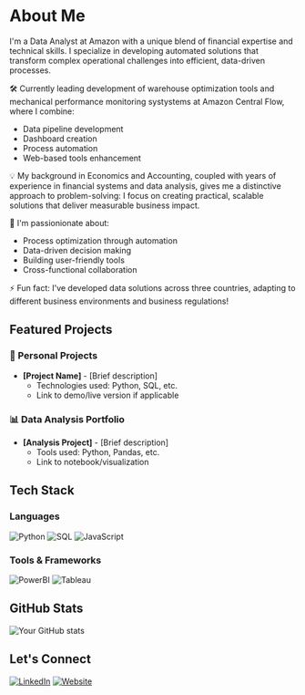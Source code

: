 # About Me

I'm a Data Analyst at Amazon with a unique blend of financial expertise and technical skills. I specialize in developing automated solutions that transform complex operational challenges into efficient, data-driven processes.

🛠️ Currently leading development of warehouse optimization tools and mechanical performance monitoring systystems at Amazon Central Flow, where I combine:
- Data pipeline development
- Dashboard creation
- Process automation
- Web-based tools enhancement

💡 My background in Economics and Accounting, coupled with years of experience in financial systems and data analysis, gives me a distinctive approach to problem-solving: I focus on creating practical, scalable solutions that deliver measurable business impact.

🔭 I'm passionionate about:
- Process optimization through automation
- Data-driven decision making
- Building user-friendly tools
- Cross-functional collaboration

⚡ Fun fact: I've developed data solutions across three countries, adapting to different business environments and business regulations!


## Featured Projects
  
### 🔧 Personal Projects
- **[Project Name]** - [Brief description]
  - Technologies used: Python, SQL, etc.
  - Link to demo/live version if applicable

### 📊 Data Analysis Portfolio
- **[Analysis Project]** - [Brief description]
  - Tools used: Python, Pandas, etc.
  - Link to notebook/visualization

## Tech Stack

### Languages
![Python](https://img.shields.io/badge/-Python-3776AB?style=flat&logo=Python&logoColor=white)
![SQL](https://img.shields.io/badge/-SQL-4479A1?style=flat&logo=MySQL&logoColor=white)
![JavaScript](https://img.shields.io/badge/-JavaScript-F7DF1E?style=flat&logo=JavaScript&logoColor=black)

### Tools & Frameworks
![PowerBI](https://img.shields.io/badge/-PowerBI-F2C811?style=flat&logo=Power-BI&logoColor=black)
![Tableau](https://img.shields.io/badge/-Tableau-E97627?style=flat&logo=Tableau&logoColor=white)

## GitHub Stats

![Your GitHub stats](https://github-readme-stats.vercel.app/api?username=yourusername&show_icons=true&theme=radical)

## Let's Connect
[![LinkedIn](https://img.shields.io/badge/-LinkedIn-0077B5?style=flat&logo=LinkedIn&logoColor=white)](https://www.linkedin.com/in/gregoriomorena)
[![Website](https://img.shields.io/badge/-Website-000000?style=flat&logo=About.me&logoColor=white)](https://gmorena.dev)
